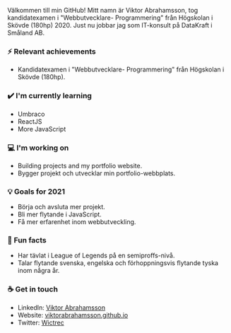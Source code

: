 Välkommen till min GitHub! Mitt namn är Viktor Abrahamsson, tog kandidatexamen i "Webbutvecklare- Programmering" från Högskolan i Skövde (180hp) 2020. Just nu jobbar jag som IT-konsult på DataKraft i Småland AB.

### ⚡ Relevant achievements
- Kandidatexamen i "Webbutvecklare- Programmering" från Högskolan i Skövde (180hp).

### ✔️ I'm currently learning
- Umbraco
- ReactJS
- More JavaScript

### 💻 I'm working on
- Building projects and my portfolio website. 
- Bygger projekt och utvecklar min portfolio-webbplats.

### 💡 Goals for 2021
- Börja och avsluta mer projekt.
- Bli mer flytande i JavaScript.
- Få mer erfarenhet inom webbutveckling.

### 🌴 Fun facts
- Har tävlat i League of Legends på en semiproffs-nivå.
- Talar flytande svenska, engelska och förhoppningsvis flytande tyska inom några år.

### ☕ Get in touch
- LinkedIn: <a href = "https://www.linkedin.com/in/viktor-abrahamsson-51ba091a1/">Viktor Abrahamsson</a>
- Website: <a href = "https://viktorabrahamsson.github.io/">viktorabrahamsson.github.io</a>
- Twitter: <a href = "https://twitter.com/Wictrec">Wictrec</a>

